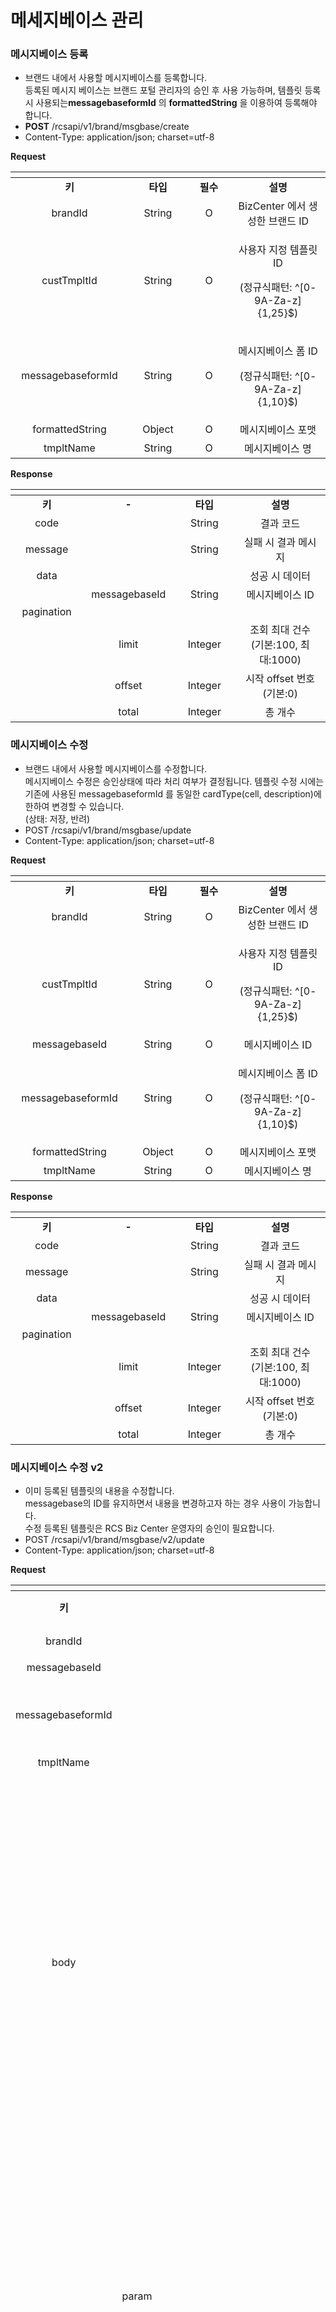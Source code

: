 # 메세지베이스 관리

### 메시지베이스 등록

* 브랜드 내에서 사용할 메시지베이스를 등록합니다.\
  등록된 메시지 베이스는 브랜드 포털 관리자의 승인 후 사용 가능하며, 템플릿 등록시 사용되는**messagebaseformId** 의 **formattedString** 을 이용하여 등록해야 합니다.
* **POST** /rcsapi/v1/brand/msgbase/create
* Content-Type: application/json; charset=utf-8

**Request**

<table data-header-hidden><thead><tr><th width="220" align="center"></th><th width="150" align="center"></th><th width="150" align="center"></th><th width="293" align="center"></th></tr></thead><tbody><tr><td align="center"><strong>키</strong></td><td align="center"><strong>타입</strong></td><td align="center"><strong>필수</strong></td><td align="center"><strong>설명</strong></td></tr><tr><td align="center">brandId</td><td align="center">String</td><td align="center">O</td><td align="center">BizCenter 에서 생성한 브랜드 ID</td></tr><tr><td align="center">custTmpltId</td><td align="center">String</td><td align="center">O</td><td align="center"><p>사용자 지정 템플릿 ID</p><p>(정규식패턴: ^[0-9A-Za-z]{1,25}$)</p></td></tr><tr><td align="center">messagebaseformId</td><td align="center">String</td><td align="center">O</td><td align="center"><p>메시지베이스 폼 ID</p><p>(정규식패턴: ^[0-9A-Za-z]{1,10}$)</p></td></tr><tr><td align="center">formattedString</td><td align="center">Object</td><td align="center">O</td><td align="center">메시지베이스 포맷</td></tr><tr><td align="center">tmpltName</td><td align="center">String</td><td align="center">O</td><td align="center">메시지베이스 명</td></tr></tbody></table>



**Response**

<table data-header-hidden><thead><tr><th width="150" align="center"></th><th width="153" align="center"></th><th width="150" align="center"></th><th width="276" align="center"></th></tr></thead><tbody><tr><td align="center"><strong>키</strong></td><td align="center"><strong>-</strong></td><td align="center"><strong>타입</strong></td><td align="center"><strong>설명</strong></td></tr><tr><td align="center">code</td><td align="center"></td><td align="center">String</td><td align="center">결과 코드</td></tr><tr><td align="center">message</td><td align="center"></td><td align="center">String</td><td align="center">실패 시 결과 메시지</td></tr><tr><td align="center">data</td><td align="center"></td><td align="center"></td><td align="center">성공 시 데이터</td></tr><tr><td align="center"></td><td align="center">messagebaseId</td><td align="center">String</td><td align="center">메시지베이스 ID</td></tr><tr><td align="center">pagination</td><td align="center"></td><td align="center"></td><td align="center"></td></tr><tr><td align="center"></td><td align="center">limit</td><td align="center">Integer</td><td align="center">조회 최대 건수<br>(기본:100, 최대:1000)</td></tr><tr><td align="center"></td><td align="center">offset</td><td align="center">Integer</td><td align="center">시작 offset 번호 (기본:0)</td></tr><tr><td align="center"></td><td align="center">total</td><td align="center">Integer</td><td align="center">총 개수</td></tr></tbody></table>

### 메시지베이스 수정

* 브랜드 내에서 사용할 메시지베이스를 수정합니다.\
  메시지베이스 수정은 승인상태에 따라 처리 여부가 결정됩니다. 템플릿 수정 시에는 기존에 사용된 messagebaseformId 를 동일한 cardType(cell, description)에 한하여 변경할 수 있습니다. \
  (상태: 저장, 반려)
* POST /rcsapi/v1/brand/msgbase/update
* Content-Type: application/json; charset=utf-8

**Request**

<table data-header-hidden><thead><tr><th width="220" align="center"></th><th width="150" align="center"></th><th width="150" align="center"></th><th width="293" align="center"></th></tr></thead><tbody><tr><td align="center"><strong>키</strong></td><td align="center"><strong>타입</strong></td><td align="center"><strong>필수</strong></td><td align="center"><strong>설명</strong></td></tr><tr><td align="center">brandId</td><td align="center">String</td><td align="center">O</td><td align="center">BizCenter 에서 생성한 브랜드 ID</td></tr><tr><td align="center">custTmpltId</td><td align="center">String</td><td align="center">O</td><td align="center"><p>사용자 지정 템플릿 ID</p><p>(정규식패턴: ^[0-9A-Za-z]{1,25}$)</p></td></tr><tr><td align="center">messagebaseId</td><td align="center">String</td><td align="center">O</td><td align="center">메시지베이스 ID</td></tr><tr><td align="center">messagebaseformId</td><td align="center">String</td><td align="center">O</td><td align="center"><p>메시지베이스 폼 ID</p><p>(정규식패턴: ^[0-9A-Za-z]{1,10}$)</p></td></tr><tr><td align="center">formattedString</td><td align="center">Object</td><td align="center">O</td><td align="center">메시지베이스 포맷</td></tr><tr><td align="center">tmpltName</td><td align="center">String</td><td align="center">O</td><td align="center">메시지베이스 명</td></tr></tbody></table>

**Response**

<table data-header-hidden><thead><tr><th width="150" align="center"></th><th width="153" align="center"></th><th width="150" align="center"></th><th width="276" align="center"></th></tr></thead><tbody><tr><td align="center"><strong>키</strong></td><td align="center"><strong>-</strong></td><td align="center"><strong>타입</strong></td><td align="center"><strong>설명</strong></td></tr><tr><td align="center">code</td><td align="center"></td><td align="center">String</td><td align="center">결과 코드</td></tr><tr><td align="center">message</td><td align="center"></td><td align="center">String</td><td align="center">실패 시 결과 메시지</td></tr><tr><td align="center">data</td><td align="center"></td><td align="center"></td><td align="center">성공 시 데이터</td></tr><tr><td align="center"></td><td align="center">messagebaseId</td><td align="center">String</td><td align="center">메시지베이스 ID</td></tr><tr><td align="center">pagination</td><td align="center"></td><td align="center"></td><td align="center"></td></tr><tr><td align="center"></td><td align="center">limit</td><td align="center">Integer</td><td align="center">조회 최대 건수<br>(기본:100, 최대:1000)</td></tr><tr><td align="center"></td><td align="center">offset</td><td align="center">Integer</td><td align="center">시작 offset 번호 (기본:0)</td></tr><tr><td align="center"></td><td align="center">total</td><td align="center">Integer</td><td align="center">총 개수</td></tr></tbody></table>

### 메시지베이스 수정 v2

* 이미 등록된 템플릿의 내용을 수정합니다.\
  messagebase의 ID를 유지하면서 내용을 변경하고자 하는 경우 사용이 가능합니다. \
  수정 등록된 템플릿은 RCS Biz Center 운영자의 승인이 필요합니다.
* POST /rcsapi/v1/brand/msgbase/v2/update
* Content-Type: application/json; charset=utf-8

**Request**

<table data-header-hidden><thead><tr><th width="220" align="center"></th><th width="211"></th><th width="182"></th><th width="169"></th><th width="214"></th><th width="180"></th><th width="164"></th><th width="184" align="center"></th><th width="143" align="center"></th><th width="689" align="center"></th></tr></thead><tbody><tr><td align="center"><strong>키</strong></td><td></td><td></td><td></td><td></td><td></td><td></td><td align="center"><strong>타입</strong></td><td align="center"><strong>필수</strong></td><td align="center"><strong>설명</strong></td></tr><tr><td align="center">brandId</td><td></td><td></td><td></td><td></td><td></td><td></td><td align="center">String</td><td align="center">O</td><td align="center">BizCenter 에서 생성한 브랜드 ID</td></tr><tr><td align="center">messagebaseId</td><td></td><td></td><td></td><td></td><td></td><td></td><td align="center">String</td><td align="center">O</td><td align="center">메시지베이스 ID</td></tr><tr><td align="center">messagebaseformId</td><td></td><td></td><td></td><td></td><td></td><td></td><td align="center">String</td><td align="center">O</td><td align="center"><p>메시지베이스 폼 ID</p><p>(정규식패턴: ^[0-9A-Za-z]{1,10}$)</p></td></tr><tr><td align="center">tmpltName</td><td></td><td></td><td></td><td></td><td></td><td></td><td align="center">String</td><td align="center">O</td><td align="center">메시지베이스 명</td></tr><tr><td align="center">body</td><td></td><td></td><td></td><td></td><td></td><td></td><td align="center">Array</td><td align="center"></td><td align="center"><p>messagebaseform JSON의 ROOT.params[n-1] object의 type 이 file, string 인 경우, <br>각 속성에 맞는 데이터 Object를 사용하여 템플릿을 구성합니다. <br></p><p>messageabseform JSON의 ROOT.params[n-1].isMandatory 가 true 이면 템플릿 등록을 위해 필수로 등록해야 하는 요소이므로 반드시 데이터를 설정해야 템플릿 등록이 가능합니다. <br><br>변수 mTitleMedia, itemMedia 에 사용할 이미지는 브랜드 로고(logo) 등록 후 발급된 fileId를 지정해야 합니다.</p></td></tr><tr><td align="center"></td><td>param</td><td></td><td></td><td></td><td></td><td></td><td align="center">String</td><td align="center">O</td><td align="center"><ol><li>ROOT.params[n-1].type == string <br>messagebaseform JSON의 ROOT.params[n-1].param 과 동일한 값으로 템플릿 구성 Text의 표시 위치에 해당 <br>ex) "description"<br></li><li>ROOT.params[n-1].type == file <br>messagebaseform JSON의 ROOT.params[n-1].param 과 동일한 값으로 템플릿 구성 File(이미지)의 표시 위치에 해당</li></ol></td></tr><tr><td align="center"></td><td>value</td><td></td><td></td><td></td><td></td><td></td><td align="center">String</td><td align="center">O</td><td align="center"><ol><li>ROOT.params[n-1].type == string <br>영역에 지정할 Text 형식에 맞게 입력해야 합니다.</li></ol><ul><li>messagebaseform의 ROOT.params[n-1].contentType이 title, description, cell 인 경우: 고정부와 변수부로 이루어진 문장</li><li>messagebaseform의 ROOT.params[n-1].contentType이 url인 경우: http(s)://로 시작하는 URL 입력</li></ul><ol start="2"><li>ROOT.params[n-1].type == file <br>템플릿에 지정할 File(이미지) - maapfile://{fileId} 형식으로 입력합니다.</li></ol></td></tr><tr><td align="center"></td><td>decoration</td><td></td><td></td><td></td><td></td><td></td><td align="center">Object</td><td align="center">X</td><td align="center">StringObject에서 사용되는 text 서식</td></tr><tr><td align="center"></td><td></td><td>textSize</td><td></td><td></td><td></td><td></td><td align="center">String</td><td align="center"></td><td align="center"><p>글자 크기 지정시 사용합니다. 숫자 뒤에 단위 dp를 반드시 붙여서 입력하여야 합니다.</p><p>ex) 16dp</p></td></tr><tr><td align="center"></td><td></td><td>textAlignment</td><td></td><td></td><td></td><td></td><td align="center">String</td><td align="center"></td><td align="center"><p>문장 정렬 지정 시 사용합니다.<br><br>지원하는 정렬의 종류는 다음과 같습니다.</p><ul><li>textStart: 왼쪽 정렬</li><li>center: 중앙 정렬</li><li>textEnd: 오른쪽 정렬</li></ul></td></tr><tr><td align="center"></td><td></td><td>textStyle</td><td></td><td></td><td></td><td></td><td align="center">String</td><td align="center"></td><td align="center">문장의 글자를 굵게 표현할 때 사용합니다.  ex) "bold"</td></tr><tr><td align="center"></td><td></td><td>textColor</td><td></td><td></td><td></td><td></td><td align="center">String</td><td align="center"></td><td align="center">문장의 글자 색상을 지정한 색상 값으로 설정합니다. <br>- 색상코드 Hex 표현식 <br>  ex) "#232323"</td></tr><tr><td align="center"></td><td></td><td>height</td><td></td><td></td><td></td><td></td><td align="center">String</td><td align="center"></td><td align="center">Line의 굵기 지정시 사용합니다. 숫자 뒤에 단위 dp를 반드시 붙여서 입력하여야 합니다. <br>ex) "0.3dp"</td></tr><tr><td align="center"></td><td></td><td>background</td><td></td><td></td><td></td><td></td><td align="center">String</td><td align="center"></td><td align="center"><p> 문장의 글자 색상을 지정한 색상 값으로 설정합니다.</p><p> - 색상코드 Hex 표현식 <br>  ex) "#232323"</p></td></tr><tr><td align="center"></td><td>lineIndex</td><td></td><td></td><td></td><td></td><td></td><td align="center">Integer</td><td align="center"></td><td align="center"><p>템플릿에 Line을 행별로 표시합니다. </p><ul><li>현재는 스타일(Cell) 템플릿에서 Text 행 아래 삽입되며 총 9개까지 지원<br>lineIndex 값은 템플릿 내의 지정 위치 값을 의미 합니다. <br>예를 들어 lineIndex 2는 두번째 Text 행 아래 입니다. ex)  2 </li></ul></td></tr><tr><td align="center">buttons</td><td></td><td></td><td></td><td></td><td></td><td></td><td align="center">Array</td><td align="center">X</td><td align="center"></td></tr><tr><td align="center"></td><td>suggestions</td><td></td><td></td><td></td><td></td><td></td><td align="center">Array</td><td align="center"></td><td align="center"></td></tr><tr><td align="center"></td><td></td><td>action</td><td></td><td></td><td></td><td></td><td align="center">Object</td><td align="center"></td><td align="center">Action 규격 </td></tr><tr><td align="center"></td><td></td><td></td><td>urlAction</td><td></td><td></td><td></td><td align="center">Object</td><td align="center"></td><td align="center"></td></tr><tr><td align="center"></td><td></td><td></td><td></td><td>openUrl</td><td></td><td></td><td align="center">Object</td><td align="center"></td><td align="center"></td></tr><tr><td align="center"></td><td></td><td></td><td></td><td></td><td>url</td><td></td><td align="center">String</td><td align="center"></td><td align="center"></td></tr><tr><td align="center"></td><td></td><td></td><td></td><td></td><td>postParameter</td><td></td><td align="center">String</td><td align="center"></td><td align="center"></td></tr><tr><td align="center"></td><td></td><td></td><td></td><td></td><td>halfView</td><td></td><td align="center">String</td><td align="center"></td><td align="center"></td></tr><tr><td align="center"></td><td></td><td></td><td>clipboardAction</td><td></td><td></td><td></td><td align="center">Object</td><td align="center"></td><td align="center"></td></tr><tr><td align="center"></td><td></td><td></td><td></td><td>calendarAction</td><td></td><td></td><td align="center">Object</td><td align="center"></td><td align="center"></td></tr><tr><td align="center"></td><td></td><td></td><td></td><td></td><td>text</td><td></td><td align="center">String</td><td align="center"></td><td align="center"></td></tr><tr><td align="center"></td><td></td><td></td><td>calendarAction</td><td></td><td></td><td></td><td align="center">Object</td><td align="center"></td><td align="center"></td></tr><tr><td align="center"></td><td></td><td></td><td></td><td>createCalendarEvent</td><td></td><td></td><td align="center">Object</td><td align="center"></td><td align="center"></td></tr><tr><td align="center"></td><td></td><td></td><td></td><td></td><td>startTime</td><td></td><td align="center">String</td><td align="center"></td><td align="center"></td></tr><tr><td align="center"></td><td></td><td></td><td></td><td></td><td>endTime</td><td></td><td align="center">String</td><td align="center"></td><td align="center"></td></tr><tr><td align="center"></td><td></td><td></td><td></td><td></td><td>title</td><td></td><td align="center">String</td><td align="center"></td><td align="center"></td></tr><tr><td align="center"></td><td></td><td></td><td></td><td></td><td>description</td><td></td><td align="center">String</td><td align="center"></td><td align="center"></td></tr><tr><td align="center"></td><td></td><td></td><td></td><td></td><td>fallbackUrl</td><td></td><td align="center">String</td><td align="center"></td><td align="center"></td></tr><tr><td align="center"></td><td></td><td></td><td>dialerAction</td><td></td><td></td><td></td><td align="center">Object</td><td align="center"></td><td align="center"></td></tr><tr><td align="center"></td><td></td><td></td><td></td><td>dialPhoneNumber</td><td></td><td></td><td align="center">Object</td><td align="center"></td><td align="center"></td></tr><tr><td align="center"></td><td></td><td></td><td></td><td></td><td>phoneNumber</td><td></td><td align="center">String</td><td align="center"></td><td align="center"></td></tr><tr><td align="center"></td><td></td><td></td><td></td><td></td><td>fallbackUrl</td><td></td><td align="center">String</td><td align="center"></td><td align="center"></td></tr><tr><td align="center"></td><td></td><td></td><td>mapAction</td><td></td><td></td><td></td><td align="center">Object</td><td align="center"></td><td align="center"></td></tr><tr><td align="center"></td><td></td><td></td><td></td><td>showLocation</td><td></td><td></td><td align="center">Object</td><td align="center"></td><td align="center"></td></tr><tr><td align="center"></td><td></td><td></td><td></td><td></td><td>location</td><td></td><td align="center">Object</td><td align="center"></td><td align="center"></td></tr><tr><td align="center"></td><td></td><td></td><td></td><td></td><td></td><td>latitude</td><td align="center">String</td><td align="center"></td><td align="center"></td></tr><tr><td align="center"></td><td></td><td></td><td></td><td></td><td></td><td>longitude</td><td align="center">String</td><td align="center"></td><td align="center"></td></tr><tr><td align="center"></td><td></td><td></td><td></td><td></td><td></td><td>label</td><td align="center">String</td><td align="center"></td><td align="center"></td></tr><tr><td align="center"></td><td></td><td></td><td>composeAction</td><td></td><td></td><td></td><td align="center">Object</td><td align="center"></td><td align="center"></td></tr><tr><td align="center"></td><td></td><td></td><td></td><td>composeTextMessage</td><td></td><td></td><td align="center">Object</td><td align="center"></td><td align="center"></td></tr><tr><td align="center"></td><td></td><td></td><td></td><td></td><td>phoneNumber</td><td></td><td align="center">String</td><td align="center"></td><td align="center"></td></tr><tr><td align="center"></td><td></td><td></td><td></td><td></td><td>text</td><td></td><td align="center">String</td><td align="center"></td><td align="center"></td></tr><tr><td align="center"></td><td></td><td></td><td>displayText</td><td></td><td></td><td></td><td align="center">Object</td><td align="center"></td><td align="center"></td></tr><tr><td align="center"></td><td></td><td></td><td>postback</td><td></td><td></td><td></td><td align="center">Object</td><td align="center"></td><td align="center"></td></tr><tr><td align="center"></td><td></td><td></td><td></td><td>data</td><td></td><td></td><td align="center">String</td><td align="center"></td><td align="center"></td></tr></tbody></table>

**Response**

<table data-header-hidden><thead><tr><th width="150" align="center"></th><th width="153" align="center"></th><th width="150" align="center"></th><th width="276" align="center"></th></tr></thead><tbody><tr><td align="center"><strong>키</strong></td><td align="center"><strong>-</strong></td><td align="center"><strong>타입</strong></td><td align="center"><strong>설명</strong></td></tr><tr><td align="center">code</td><td align="center"></td><td align="center">String</td><td align="center">결과 코드</td></tr><tr><td align="center">message</td><td align="center"></td><td align="center">String</td><td align="center">실패 시 결과 메시지</td></tr><tr><td align="center">data</td><td align="center"></td><td align="center"></td><td align="center">성공 시 데이터</td></tr><tr><td align="center"></td><td align="center">messagebaseId</td><td align="center">String</td><td align="center">메시지베이스 ID</td></tr></tbody></table>

### 메시지베이스 삭제

* 브랜드 내에서 지정된 메시지베이스를 삭제합니다.\
  메시지베이스 삭제는 승인상태에 따라 처리 여부가 결정됩니다. 한번 삭제된 메시지베이스는 복원이 불가능하며 동일한 ID로 생성할 수 없습니다.
* **POST** /rcsapi/v1/brand/msgbase/remove
* Content-Type: application/json; charset=utf-8

**Request**

<table data-header-hidden><thead><tr><th width="181" align="center"></th><th width="150" align="center"></th><th width="150" align="center"></th><th width="261" align="center"></th></tr></thead><tbody><tr><td align="center"><strong>키</strong></td><td align="center"><strong>타입</strong></td><td align="center"><strong>필수</strong></td><td align="center"><strong>설명</strong></td></tr><tr><td align="center">brandId</td><td align="center">String</td><td align="center">O</td><td align="center">BizCenter 에서 생성한 브랜드 ID</td></tr><tr><td align="center">messagebaseId</td><td align="center">String</td><td align="center">O</td><td align="center">메시지베이스 ID</td></tr></tbody></table>

**Response**

<table data-header-hidden><thead><tr><th width="150" align="center"></th><th width="153" align="center"></th><th width="150" align="center"></th><th width="276" align="center"></th></tr></thead><tbody><tr><td align="center"><strong>키</strong></td><td align="center"><strong>-</strong></td><td align="center"><strong>타입</strong></td><td align="center"><strong>설명</strong></td></tr><tr><td align="center">code</td><td align="center"></td><td align="center">String</td><td align="center">결과 코드</td></tr><tr><td align="center">message</td><td align="center"></td><td align="center">String</td><td align="center">실패 시 결과 메시지</td></tr><tr><td align="center">data</td><td align="center"></td><td align="center"></td><td align="center">성공 시 데이터</td></tr><tr><td align="center"></td><td align="center">messagebaseId</td><td align="center">String</td><td align="center">메시지베이스 ID</td></tr><tr><td align="center">pagination</td><td align="center"></td><td align="center"></td><td align="center"></td></tr><tr><td align="center"></td><td align="center">limit</td><td align="center">Integer</td><td align="center">조회 최대 건수<br>(기본:100, 최대:1000)</td></tr><tr><td align="center"></td><td align="center">offset</td><td align="center">Integer</td><td align="center">시작 offset 번호 (기본:0)</td></tr><tr><td align="center"></td><td align="center">total</td><td align="center">Integer</td><td align="center">총 개수</td></tr></tbody></table>

### 메시지베이스 목록 조회

* 브랜드에 등록된 메시지베이스 목록을 조회합니다.
* **GET** /rcsapi/v1/brand/msgbase/list
* Query Parameter

**Request**

<table data-header-hidden><thead><tr><th width="181" align="center"></th><th width="150" align="center"></th><th width="150" align="center"></th><th width="261" align="center"></th></tr></thead><tbody><tr><td align="center"><strong>키</strong></td><td align="center"><strong>타입</strong></td><td align="center"><strong>필수</strong></td><td align="center"><strong>설명</strong></td></tr><tr><td align="center">brandId</td><td align="center">String</td><td align="center">O</td><td align="center">BizCenter 에서 생성한 브랜드 ID</td></tr><tr><td align="center">limit</td><td align="center">Integer</td><td align="center">X</td><td align="center">조회 최대 건수<br>(기본 : 100, 최대 : 1000)</td></tr><tr><td align="center">offset</td><td align="center">Integer</td><td align="center">X</td><td align="center">시작 offset 번호 (기본:0)</td></tr></tbody></table>



**Response**

<table data-header-hidden><thead><tr><th width="150" align="center"></th><th width="195.98765432098767" align="center"></th><th width="150" align="center"></th><th width="276" align="center"></th></tr></thead><tbody><tr><td align="center"><strong>키</strong></td><td align="center"><strong>-</strong></td><td align="center"><strong>타입</strong></td><td align="center"><strong>설명</strong></td></tr><tr><td align="center">code</td><td align="center"></td><td align="center">String</td><td align="center">결과 코드</td></tr><tr><td align="center">message</td><td align="center"></td><td align="center">String</td><td align="center">실패 시 결과 메시지</td></tr><tr><td align="center">data</td><td align="center"></td><td align="center"></td><td align="center">성공 시 데이터</td></tr><tr><td align="center"></td><td align="center">approvalDate</td><td align="center">String</td><td align="center">메시지베이스 승인 일시</td></tr><tr><td align="center"></td><td align="center">approvalReason</td><td align="center">String</td><td align="center">승인 사유</td></tr><tr><td align="center"></td><td align="center">approvalResult</td><td align="center">String</td><td align="center">승인 상태</td></tr><tr><td align="center"></td><td align="center">brandId</td><td align="center">String</td><td align="center">브랜드 ID</td></tr><tr><td align="center"></td><td align="center">groupId</td><td align="center">String</td><td align="center">그룹 ID</td></tr><tr><td align="center"></td><td align="center">messagebaseId</td><td align="center">String</td><td align="center">메시지베이스 ID</td></tr><tr><td align="center"></td><td align="center">messagebaseformId</td><td align="center">String</td><td align="center">메시지베이스 폼 ID</td></tr><tr><td align="center"></td><td align="center">registerDate</td><td align="center">String</td><td align="center">메시지베이스 등록 일시</td></tr><tr><td align="center"></td><td align="center">registerId</td><td align="center">String</td><td align="center">메시지베이스 등록 계정 ID</td></tr><tr><td align="center"></td><td align="center">status</td><td align="center">String</td><td align="center">메시지베이스 상태</td></tr><tr><td align="center"></td><td align="center">tmpltName</td><td align="center">String</td><td align="center">메시지베이스 명</td></tr><tr><td align="center"></td><td align="center">updateDate</td><td align="center">String</td><td align="center">메시지베이스 수정 일시</td></tr><tr><td align="center"></td><td align="center">updateId</td><td align="center">String</td><td align="center">메시지베이스 수정 계정 ID</td></tr><tr><td align="center">pagination</td><td align="center"></td><td align="center"></td><td align="center"></td></tr><tr><td align="center"></td><td align="center">limit</td><td align="center">Integer</td><td align="center">조회 최대 건수<br>(기본:100, 최대:1000)</td></tr><tr><td align="center"></td><td align="center">offset</td><td align="center">Integer</td><td align="center">시작 offset 번호 (기본:0)</td></tr><tr><td align="center"></td><td align="center">total</td><td align="center">Integer</td><td align="center">총 개수</td></tr></tbody></table>

### 메시지베이스 상세 조회

* 브랜드에 등록된 지정 메시지베이스의 상세 내역을 조회합니다.
* **GET** /rcsapi/v1/brand/msgbase/info
* Query Parameter



**Request**

<table data-header-hidden><thead><tr><th width="181" align="center"></th><th width="150" align="center"></th><th width="150" align="center"></th><th width="261" align="center"></th></tr></thead><tbody><tr><td align="center"><strong>키</strong></td><td align="center"><strong>타입</strong></td><td align="center"><strong>필수</strong></td><td align="center"><strong>설명</strong></td></tr><tr><td align="center">brandId</td><td align="center">String</td><td align="center">O</td><td align="center">BizCenter 에서 생성한 브랜드 ID</td></tr><tr><td align="center">messagebaseId</td><td align="center">String</td><td align="center">O</td><td align="center">메시지베이스 ID</td></tr></tbody></table>

**Response**

<table data-header-hidden><thead><tr><th width="150" align="center"></th><th width="195.98765432098767" align="center"></th><th width="150" align="center"></th><th width="276" align="center"></th></tr></thead><tbody><tr><td align="center"><strong>키</strong></td><td align="center"><strong>-</strong></td><td align="center"><strong>타입</strong></td><td align="center"><strong>설명</strong></td></tr><tr><td align="center">code</td><td align="center"></td><td align="center">String</td><td align="center">결과 코드</td></tr><tr><td align="center">message</td><td align="center"></td><td align="center">String</td><td align="center">실패 시 결과 메시지</td></tr><tr><td align="center">data</td><td align="center"></td><td align="center"></td><td align="center">성공 시 데이터</td></tr><tr><td align="center"></td><td align="center">agecyId</td><td align="center">String</td><td align="center"></td></tr><tr><td align="center"></td><td align="center">approvalDate</td><td align="center">String</td><td align="center">메시지베이스 승인 일시</td></tr><tr><td align="center"></td><td align="center">approvalReason</td><td align="center">String</td><td align="center">승인 사유</td></tr><tr><td align="center"></td><td align="center">approvalResult</td><td align="center">String</td><td align="center"><p>승인 상태<br>(ACT : 저장, RDY : 승인대기, </p><p>STT : 검수시작, REJ : 반려, </p><p>COM : 검수완료, APR : 승인완료,</p><p>RDM : 승인대기(수정),</p><p> STM : 검수시작(수정), </p><p>RJM : 반려(수정), </p><p>ISM : 검수완료(수정))</p></td></tr><tr><td align="center"></td><td align="center">attribute</td><td align="center">Array</td><td align="center"></td></tr><tr><td align="center"></td><td align="center">brandId</td><td align="center">String</td><td align="center">브랜드 ID</td></tr><tr><td align="center"></td><td align="center">cardType</td><td align="center">String</td><td align="center">카드 종류 (Cell, Description, Free)</td></tr><tr><td align="center"></td><td align="center">formattedString</td><td align="center">Object</td><td align="center">메시지베이스 포맷 </td></tr><tr><td align="center"></td><td align="center">groupId</td><td align="center">String</td><td align="center">그룹 ID</td></tr><tr><td align="center"></td><td align="center">guideInfo</td><td align="center">Object</td><td align="center"></td></tr><tr><td align="center"></td><td align="center">inputText</td><td align="center">String</td><td align="center"></td></tr><tr><td align="center"></td><td align="center">messagebaseId</td><td align="center">String</td><td align="center">메시지베이스 ID</td></tr><tr><td align="center"></td><td align="center">messagebaseformId</td><td align="center">String</td><td align="center">메시지베이스 폼 ID</td></tr><tr><td align="center"></td><td align="center">params</td><td align="center">Array</td><td align="center"></td></tr><tr><td align="center"></td><td align="center">policyInfo</td><td align="center">Object</td><td align="center"></td></tr><tr><td align="center"></td><td align="center">registerDate</td><td align="center">String</td><td align="center">메시지베이스 등록 일시</td></tr><tr><td align="center"></td><td align="center">registerId</td><td align="center">String</td><td align="center">메시지베이스 등록 계정 ID</td></tr><tr><td align="center"></td><td align="center">spec</td><td align="center">String</td><td align="center"></td></tr><tr><td align="center"></td><td align="center">status</td><td align="center">String</td><td align="center">메시지베이스 상태</td></tr><tr><td align="center"></td><td align="center">tmpltName</td><td align="center">String</td><td align="center">메시지베이스 명</td></tr><tr><td align="center"></td><td align="center">updateDate</td><td align="center">String</td><td align="center">메시지베이스 수정 일시</td></tr><tr><td align="center"></td><td align="center">updateId</td><td align="center">String</td><td align="center">메시지베이스 수정 계정 ID</td></tr><tr><td align="center">pagination</td><td align="center"></td><td align="center"></td><td align="center"></td></tr><tr><td align="center"></td><td align="center">limit</td><td align="center">Integer</td><td align="center">조회 최대 건수<br>(기본:100, 최대:1000)</td></tr><tr><td align="center"></td><td align="center">offset</td><td align="center">Integer</td><td align="center">시작 offset 번호 (기본:0)</td></tr><tr><td align="center"></td><td align="center">total</td><td align="center">Integer</td><td align="center">총 개수</td></tr></tbody></table>



### 메시지베이스 양식 목록 조회

* 오픈리치카드 템플릿 작성이 필요한 경우 조회된 템플릿 양식 ID를 이용하여 **messagebaseform** 세부정보를 조회합니다.
* **GET** /rcsapi/v1/msgbaseform/list
* Query Parameter

**Request**

<table data-header-hidden><thead><tr><th width="181" align="center"></th><th width="150" align="center"></th><th width="150" align="center"></th><th width="261" align="center"></th></tr></thead><tbody><tr><td align="center"><strong>키</strong></td><td align="center"><strong>타입</strong></td><td align="center"><strong>필수</strong></td><td align="center"><strong>설명</strong></td></tr><tr><td align="center">bizCategory</td><td align="center">String</td><td align="center">X</td><td align="center">유형 그룹<br>(Description, Cell 에서만 사용 / 일반, 금용, 교통 등)</td></tr><tr><td align="center">bizCondition</td><td align="center">String</td><td align="center">X</td><td align="center">대상 업태 (기본: all)</td></tr><tr><td align="center">bizService</td><td align="center">String</td><td align="center">X</td><td align="center">유형 (승인, 입금, 출금 등)</td></tr><tr><td align="center">cardType</td><td align="center">String</td><td align="center">X</td><td align="center">카드 종류<br>(Cell, Description, Free)</td></tr><tr><td align="center">limit</td><td align="center">Integer</td><td align="center">X</td><td align="center">조회 최대 건수<br>(기본 : 100, 최대 : 1000)</td></tr><tr><td align="center">offset</td><td align="center">Integer</td><td align="center">X</td><td align="center">시작 offset 번호 (기본:0)</td></tr></tbody></table>

**Response**

<table data-header-hidden><thead><tr><th width="150" align="center"></th><th width="190.98765432098767" align="center"></th><th width="150" align="center"></th><th width="276" align="center"></th></tr></thead><tbody><tr><td align="center"><strong>키</strong></td><td align="center"><strong>-</strong></td><td align="center"><strong>타입</strong></td><td align="center"><strong>설명</strong></td></tr><tr><td align="center">code</td><td align="center"></td><td align="center">String</td><td align="center">결과 코드</td></tr><tr><td align="center">message</td><td align="center"></td><td align="center">String</td><td align="center">실패 시 결과 메시지</td></tr><tr><td align="center">data</td><td align="center"></td><td align="center"></td><td align="center">성공 시 데이터</td></tr><tr><td align="center"></td><td align="center">bizCategory</td><td align="center">String</td><td align="center">유형 그룹<br>(Description, Cell 에서만 사용 / 일반, 금용, 교통 등)</td></tr><tr><td align="center"></td><td align="center">bizCondition</td><td align="center">Array</td><td align="center">대상 업태 (기본: all)</td></tr><tr><td align="center"></td><td align="center">bizService</td><td align="center">String</td><td align="center">유형 (승인, 입금, 출금 등)</td></tr><tr><td align="center"></td><td align="center">cardType</td><td align="center">String</td><td align="center">카드 종류 (Cell, Description, Free)</td></tr><tr><td align="center"></td><td align="center">formName</td><td align="center">String</td><td align="center">폼 명</td></tr><tr><td align="center"></td><td align="center">messagebaseformId</td><td align="center">String</td><td align="center">메시지베이스 폼 ID</td></tr><tr><td align="center"></td><td align="center">registerDate</td><td align="center">String</td><td align="center">등록 일자</td></tr><tr><td align="center"></td><td align="center">updateDate</td><td align="center">String</td><td align="center">수정 일자</td></tr><tr><td align="center">pagination</td><td align="center"></td><td align="center"></td><td align="center"></td></tr><tr><td align="center"></td><td align="center">limit</td><td align="center">Integer</td><td align="center">조회 최대 건수<br>(기본:100, 최대:1000)</td></tr><tr><td align="center"></td><td align="center">offset</td><td align="center">Integer</td><td align="center">시작 offset 번호 (기본:0)</td></tr><tr><td align="center"></td><td align="center">total</td><td align="center">Integer</td><td align="center">총 개수</td></tr></tbody></table>

### 메시지베이스 유형 상세 조회

* 메시지베이스 유형의 상세 내용을 조회합니다.\
  **formattedString** 을 이용하여 원하는 브랜드용 메시지베이스를 작성할 수 있습니다.
* **GET** /rcsapi/v1/msgbaseform/info
* Query Parameter

**Request**

<table data-header-hidden><thead><tr><th width="221.46361185983827" align="center"></th><th width="150" align="center"></th><th width="150" align="center"></th><th width="193" align="center"></th></tr></thead><tbody><tr><td align="center"><strong>키</strong></td><td align="center"><strong>타입</strong></td><td align="center"><strong>필수</strong></td><td align="center"><strong>설명</strong></td></tr><tr><td align="center">messagebaseformId</td><td align="center">String</td><td align="center">O</td><td align="center">메시지베이스 ID</td></tr></tbody></table>

**Response**

<table data-header-hidden><thead><tr><th width="150" align="center"></th><th width="190.98765432098767" align="center"></th><th width="150" align="center"></th><th width="276" align="center"></th></tr></thead><tbody><tr><td align="center"><strong>키</strong></td><td align="center"><strong>-</strong></td><td align="center"><strong>타입</strong></td><td align="center"><strong>설명</strong></td></tr><tr><td align="center">code</td><td align="center"></td><td align="center">String</td><td align="center">결과 코드</td></tr><tr><td align="center">message</td><td align="center"></td><td align="center">String</td><td align="center">실패 시 결과 메시지</td></tr><tr><td align="center">data</td><td align="center"></td><td align="center"></td><td align="center">성공 시 데이터</td></tr><tr><td align="center"></td><td align="center">bizCategory</td><td align="center">String</td><td align="center">유형 그룹<br>(Description, Cell 에서만 사용 / 일반, 금용, 교통 등)</td></tr><tr><td align="center"></td><td align="center">bizCondition</td><td align="center">Array</td><td align="center">대상 업태 (기본: all)</td></tr><tr><td align="center"></td><td align="center">bizService</td><td align="center">String</td><td align="center">유형 (승인, 입금, 출금 등)</td></tr><tr><td align="center"></td><td align="center">cardType</td><td align="center">String</td><td align="center">카드 종류 (Cell, Description, Free)</td></tr><tr><td align="center"></td><td align="center">formName</td><td align="center">String</td><td align="center">폼 명</td></tr><tr><td align="center"></td><td align="center">formattedString</td><td align="center">Object</td><td align="center">메시지베이스 포맷</td></tr><tr><td align="center"></td><td align="center">guideInfo</td><td align="center">Object</td><td align="center"></td></tr><tr><td align="center"></td><td align="center">mediaUrl</td><td align="center">Array</td><td align="center"></td></tr><tr><td align="center"></td><td align="center">messagebaseformId</td><td align="center">String</td><td align="center">메시지베이스 폼 ID</td></tr><tr><td align="center"></td><td align="center">params</td><td align="center">Array</td><td align="center"></td></tr><tr><td align="center"></td><td align="center">policyInfo</td><td align="center">Object</td><td align="center"></td></tr><tr><td align="center"></td><td align="center">productCode</td><td align="center">String</td><td align="center"></td></tr><tr><td align="center"></td><td align="center">spec</td><td align="center">String</td><td align="center"></td></tr><tr><td align="center"></td><td align="center">registerDate</td><td align="center">String</td><td align="center">등록 일자</td></tr><tr><td align="center"></td><td align="center">updateDate</td><td align="center">String</td><td align="center">수정 일자</td></tr><tr><td align="center">pagination</td><td align="center"></td><td align="center"></td><td align="center"></td></tr><tr><td align="center"></td><td align="center">limit</td><td align="center">Integer</td><td align="center">조회 최대 건수<br>(기본:100, 최대:1000)</td></tr><tr><td align="center"></td><td align="center">offset</td><td align="center">Integer</td><td align="center">시작 offset 번호 (기본:0)</td></tr><tr><td align="center"></td><td align="center">total</td><td align="center">Integer</td><td align="center">총 개수</td></tr></tbody></table>

### 이통사 제공 메시지베이스 목록 조회

* 리치카드 규격의 SMS, LMS, MMS 용 메시지베이스를 조회합니다. (현재 리치카드는 비즈니스 유형 별로 제공되는 항목은 없습니다.)
* **GET** /rcsapi/v1/msgbase/common/list
* Query Parameter



**Request**

<table data-header-hidden><thead><tr><th width="181" align="center"></th><th width="150" align="center"></th><th width="150" align="center"></th><th width="261" align="center"></th></tr></thead><tbody><tr><td align="center"><strong>키</strong></td><td align="center"><strong>타입</strong></td><td align="center"><strong>필수</strong></td><td align="center"><strong>설명</strong></td></tr><tr><td align="center">cardType</td><td align="center">String</td><td align="center">X</td><td align="center">카드 종류 <br>(standalone, standalone media top, standalone horizontal, carousel medium, carousel small)</td></tr><tr><td align="center">productCode</td><td align="center">String</td><td align="center">X</td><td align="center">상품 코드 (sms, lms, mms)</td></tr><tr><td align="center">limit</td><td align="center">Integer</td><td align="center">X</td><td align="center">조회 최대 건수<br>(기본 : 100, 최대 : 1000)</td></tr><tr><td align="center">offset</td><td align="center">Integer</td><td align="center">X</td><td align="center">시작 offset 번호 (기본:0)</td></tr></tbody></table>

**Response**

<table data-header-hidden><thead><tr><th width="150" align="center"></th><th width="195.98765432098767" align="center"></th><th width="150" align="center"></th><th width="276" align="center"></th></tr></thead><tbody><tr><td align="center"><strong>키</strong></td><td align="center"><strong>-</strong></td><td align="center"><strong>타입</strong></td><td align="center"><strong>설명</strong></td></tr><tr><td align="center">code</td><td align="center"></td><td align="center">String</td><td align="center">결과 코드</td></tr><tr><td align="center">message</td><td align="center"></td><td align="center">String</td><td align="center">실패 시 결과 메시지</td></tr><tr><td align="center">data</td><td align="center"></td><td align="center"></td><td align="center">성공 시 데이터</td></tr><tr><td align="center"></td><td align="center">approvalDate</td><td align="center">String</td><td align="center">메시지베이스 승인 일시</td></tr><tr><td align="center"></td><td align="center">approvalReason</td><td align="center">String</td><td align="center">승인 사유</td></tr><tr><td align="center"></td><td align="center">approvalResult</td><td align="center">String</td><td align="center">승인 상태</td></tr><tr><td align="center"></td><td align="center">brandId</td><td align="center">String</td><td align="center">브랜드 ID</td></tr><tr><td align="center"></td><td align="center">groupId</td><td align="center">String</td><td align="center">그룹 ID</td></tr><tr><td align="center"></td><td align="center">messagebaseId</td><td align="center">String</td><td align="center">메시지베이스 ID</td></tr><tr><td align="center"></td><td align="center">messagebaseformId</td><td align="center">String</td><td align="center">메시지베이스 폼 ID</td></tr><tr><td align="center"></td><td align="center">registerDate</td><td align="center">String</td><td align="center">메시지베이스 등록 일시</td></tr><tr><td align="center"></td><td align="center">registerId</td><td align="center">String</td><td align="center">메시지베이스 등록 계정 ID</td></tr><tr><td align="center"></td><td align="center">status</td><td align="center">String</td><td align="center">메시지베이스 상태</td></tr><tr><td align="center"></td><td align="center">tmpltName</td><td align="center">String</td><td align="center">메시지베이스 명</td></tr><tr><td align="center"></td><td align="center">updateDate</td><td align="center">String</td><td align="center">메시지베이스 수정 일시</td></tr><tr><td align="center"></td><td align="center">updateId</td><td align="center">String</td><td align="center">메시지베이스 수정 계정 ID</td></tr><tr><td align="center">pagination</td><td align="center"></td><td align="center"></td><td align="center"></td></tr><tr><td align="center"></td><td align="center">limit</td><td align="center">Integer</td><td align="center">조회 최대 건수<br>(기본:100, 최대:1000)</td></tr><tr><td align="center"></td><td align="center">offset</td><td align="center">Integer</td><td align="center">시작 offset 번호 (기본:0)</td></tr><tr><td align="center"></td><td align="center">total</td><td align="center">Integer</td><td align="center">총 개수</td></tr></tbody></table>

### 이통사 제공 메시지베이스 상세 조회

* 이통사가 기본 제공하는 메시지베이스의 상세 내용을 조회합니다.\
  리치카드 규격의 SMS, LMS, MMS 용 메시지베이스를 조회합니다. 비즈니스 유형에 따라 조회할 수 있습니다.
* GET /rcsapi/v1/msgbse/common/info
* Query Parameter



**Request**

<table data-header-hidden><thead><tr><th width="181" align="center"></th><th width="150" align="center"></th><th width="150" align="center"></th><th width="261" align="center"></th></tr></thead><tbody><tr><td align="center"><strong>키</strong></td><td align="center"><strong>타입</strong></td><td align="center"><strong>필수</strong></td><td align="center"><strong>설명</strong></td></tr><tr><td align="center">messagebaseId</td><td align="center">String</td><td align="center">O</td><td align="center">메시지베이스 ID</td></tr></tbody></table>

**Response**

<table data-header-hidden><thead><tr><th width="150" align="center"></th><th width="195.98765432098767" align="center"></th><th width="150" align="center"></th><th width="276" align="center"></th></tr></thead><tbody><tr><td align="center"><strong>키</strong></td><td align="center"><strong>-</strong></td><td align="center"><strong>타입</strong></td><td align="center"><strong>설명</strong></td></tr><tr><td align="center">code</td><td align="center"></td><td align="center">String</td><td align="center">결과 코드</td></tr><tr><td align="center">message</td><td align="center"></td><td align="center">String</td><td align="center">실패 시 결과 메시지</td></tr><tr><td align="center">data</td><td align="center"></td><td align="center"></td><td align="center">성공 시 데이터</td></tr><tr><td align="center"></td><td align="center">agecyId</td><td align="center">String</td><td align="center"></td></tr><tr><td align="center"></td><td align="center">approvalDate</td><td align="center">String</td><td align="center">메시지베이스 승인 일시</td></tr><tr><td align="center"></td><td align="center">approvalReason</td><td align="center">String</td><td align="center">승인 사유</td></tr><tr><td align="center"></td><td align="center">approvalResult</td><td align="center">String</td><td align="center">승인 상태</td></tr><tr><td align="center"></td><td align="center">attribute</td><td align="center">Array</td><td align="center"></td></tr><tr><td align="center"></td><td align="center">brandId</td><td align="center">String</td><td align="center">브랜드 ID</td></tr><tr><td align="center"></td><td align="center">cardType</td><td align="center">String</td><td align="center">카드 종류 (Cell, Description, Free)</td></tr><tr><td align="center"></td><td align="center">formattedString</td><td align="center">Object</td><td align="center">메시지베이스 포맷</td></tr><tr><td align="center"></td><td align="center">groupId</td><td align="center">String</td><td align="center">그룹 ID</td></tr><tr><td align="center"></td><td align="center">guideInfo</td><td align="center">Object</td><td align="center"></td></tr><tr><td align="center"></td><td align="center">inputText</td><td align="center">String</td><td align="center"></td></tr><tr><td align="center"></td><td align="center">messagebaseId</td><td align="center">String</td><td align="center">메시지베이스 ID</td></tr><tr><td align="center"></td><td align="center">messagebaseformId</td><td align="center">String</td><td align="center">메시지베이스 폼 ID</td></tr><tr><td align="center"></td><td align="center">params</td><td align="center">Array</td><td align="center"></td></tr><tr><td align="center"></td><td align="center">policyInfo</td><td align="center">Object</td><td align="center"></td></tr><tr><td align="center"></td><td align="center">registerDate</td><td align="center">String</td><td align="center">메시지베이스 등록 일시</td></tr><tr><td align="center"></td><td align="center">registerId</td><td align="center">String</td><td align="center">메시지베이스 등록 계정 ID</td></tr><tr><td align="center"></td><td align="center">spec</td><td align="center">String</td><td align="center"></td></tr><tr><td align="center"></td><td align="center">status</td><td align="center">String</td><td align="center">메시지베이스 상태</td></tr><tr><td align="center"></td><td align="center">tmpltName</td><td align="center">String</td><td align="center">메시지베이스 명</td></tr><tr><td align="center"></td><td align="center">updateDate</td><td align="center">String</td><td align="center">메시지베이스 수정 일시</td></tr><tr><td align="center"></td><td align="center">updateId</td><td align="center">String</td><td align="center">메시지베이스 수정 계정 ID</td></tr><tr><td align="center">pagination</td><td align="center"></td><td align="center"></td><td align="center"></td></tr><tr><td align="center"></td><td align="center">limit</td><td align="center">Integer</td><td align="center">조회 최대 건수<br>(기본:100, 최대:1000)</td></tr><tr><td align="center"></td><td align="center">offset</td><td align="center">Integer</td><td align="center">시작 offset 번호 (기본:0)</td></tr><tr><td align="center"></td><td align="center">total</td><td align="center">Integer</td><td align="center">총 개수</td></tr></tbody></table>

